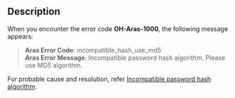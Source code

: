 ## Description
When you encounter the error code **OH-Aras-1000**, the following message appears:

> **Aras Error Code**: incompatible_hash_use_md5  
> **Aras Error Message**: Incompatible password hash algorithm. Please use MD5 algorithm.

For probable cause and resolution, refer [Incompatible password hash algorithm](./common/incompatible-password-hash-algorithm.md).
